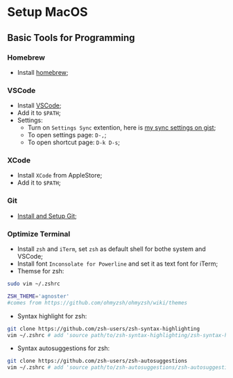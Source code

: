 # Setup MacOS

## Basic Tools for Programming

### Homebrew

-   Install [homebrew](https://brew.sh);

### VSCode

-   Install [VSCode](https://code.visualstudio.com/);
-   Add it to `$PATH`;
-   Settings:
    -   Turn on `Settings Sync` extention, here is
        [my sync settings on gist](https://gist.github.com/sheldonldev/755e01f398a95ce339b302ad9a77ea19);
    -   To open settings page: `D-,`;
    -   To open shortcut page: `D-k D-s`;

### XCode

-   Install `XCode` from AppleStore;
-   Add it to `$PATH`;

### Git

-   [Install and Setup Git](https://doc.sheldonl.dev/working-env/toolkits/git-and-github/install-and-setup-git.md);

### Optimize Terminal

-   Install `zsh` and `iTerm`, set `zsh` as default shell for bothe system and VSCode;
-   Install font `Inconsolate for Powerline` and set it as text font for iTerm;
-   Themse for zsh:

```bash
sudo vim ~/.zshrc

ZSH_THEME='agnoster'
#comes from https://github.com/ohmyzsh/ohmyzsh/wiki/themes
```

-   Syntax highlight for zsh:

```bash
git clone https://github.com/zsh-users/zsh-syntax-highlighting
vim ~/.zshrc # add 'source path/to/zsh-syntax-highlighting/zsh-syntax-highlighting.zsh'
```

-   Syntax autosuggestions for zsh:

```bash
git clone https://github.com/zsh-users/zsh-autosuggestions
vim ~/.zshrc # add 'source path/to/zsh-autosuggestions/zsh-autosuggestions.zsh'
```
